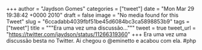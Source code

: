 
+++
author = "Jaydson Gomes"
categories = ["tweet"]
date = "Mon Mar 29 19:38:42 +0000 2010"
draft = false
image = "No media found for this Tweet"
slug = "6ccadabb4039fbf51be45d6084bc3ca5898853b9"
tags = ["tweet"]
title = """Era uma vez uma discussão..."""
tweet = true
tweet_url = "https://twitter.com/jaydson/status/11266319360"
+++
Era uma vez uma discussão besta no Twitter. Ai chegou o @eminetto e acabou com ela. #php
